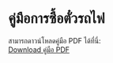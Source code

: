 # คู่มือการซื้อตั๋วรถไฟ

สามารถดาวน์โหลดคู่มือ PDF ได้ที่นี่:  
[Download คู่มือ PDF](Train_Tickets/Document_Train.pdf)
